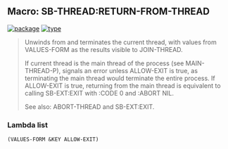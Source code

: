 ## Macro: SB-THREAD:RETURN-FROM-THREAD
[![package](https://img.shields.io/badge/Package-SB--THREAD-5f9ea0.svg?style=social&colorA=999999)](../) [![type](https://img.shields.io/badge/Type-Macro-5f9ea0.svg?style=social&colorA=999999)](../#macro) 

> Unwinds from and terminates the current thread, with values from
> VALUES-FORM as the results visible to JOIN-THREAD.
> 
> If current thread is the main thread of the process (see
> MAIN-THREAD-P), signals an error unless ALLOW-EXIT is true, as
> terminating the main thread would terminate the entire process. If
> ALLOW-EXIT is true, returning from the main thread is equivalent to
> calling SB-EXT:EXIT with :CODE 0 and :ABORT NIL.
> 
> See also: ABORT-THREAD and SB-EXT:EXIT.

### Lambda list
```
(VALUES-FORM &KEY ALLOW-EXIT)
```
